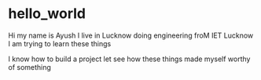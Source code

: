 # hello_world
Hi my name is Ayush
I live in Lucknow doing engineering froM IET Lucknow
I am trying to learn these things 


I know how to build a project
let see how these things made myself worthy of something
